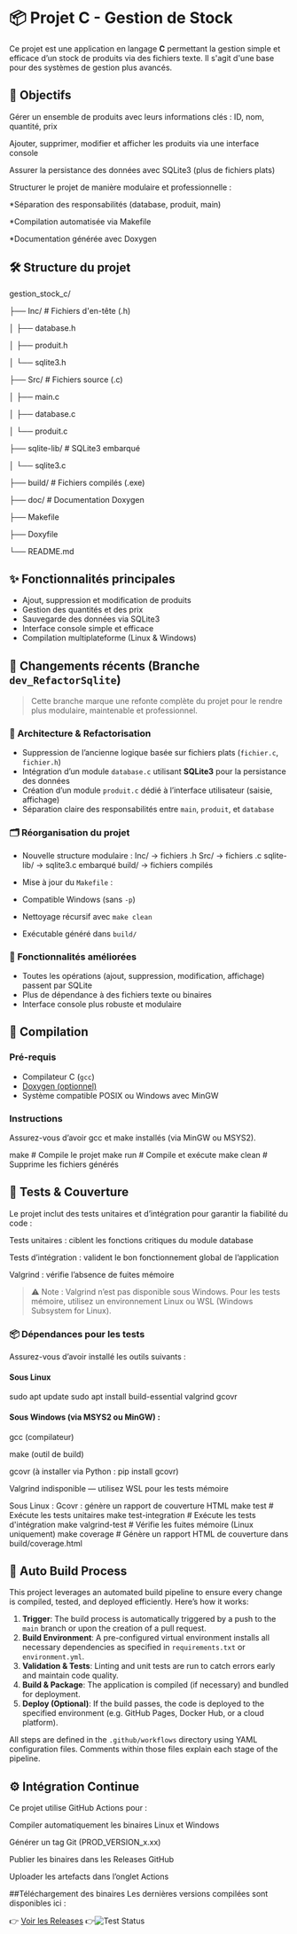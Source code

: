 # 📦 Projet C - Gestion de Stock

Ce projet est une application en langage **C** permettant la gestion simple et efficace d’un stock de produits via des fichiers texte. Il s'agit d'une base pour des systèmes de gestion plus avancés.

## 🎯 Objectifs

Gérer un ensemble de produits avec leurs informations clés : ID, nom, quantité, prix

Ajouter, supprimer, modifier et afficher les produits via une interface console

Assurer la persistance des données avec SQLite3 (plus de fichiers plats)

Structurer le projet de manière modulaire et professionnelle :

*Séparation des responsabilités (database, produit, main)

*Compilation automatisée via Makefile

*Documentation générée avec Doxygen

## 🛠️ Structure du projet

gestion_stock_c/

├── Inc/              # Fichiers d'en-tête (.h)

│   ├── database.h

│   ├── produit.h

│   └── sqlite3.h

├── Src/              # Fichiers source (.c)

│   ├── main.c

│   ├── database.c

│   └── produit.c

├── sqlite-lib/       # SQLite3 embarqué

│   └── sqlite3.c

├── build/            # Fichiers compilés (.exe)

├── doc/              # Documentation Doxygen

├── Makefile

├── Doxyfile

└── README.md



## ✨ Fonctionnalités principales

- Ajout, suppression et modification de produits
- Gestion des quantités et des prix
- Sauvegarde des données via SQLite3
- Interface console simple et efficace
- Compilation multiplateforme (Linux & Windows)

## 🔄 Changements récents (Branche `dev_RefactorSqlite`)

> Cette branche marque une refonte complète du projet pour le rendre plus modulaire, maintenable et professionnel.

### 🧠 Architecture & Refactorisation
- Suppression de l’ancienne logique basée sur fichiers plats (`fichier.c`, `fichier.h`)
- Intégration d’un module `database.c` utilisant **SQLite3** pour la persistance des données
- Création d’un module `produit.c` dédié à l’interface utilisateur (saisie, affichage)
- Séparation claire des responsabilités entre `main`, `produit`, et `database`

### 🗂️ Réorganisation du projet
- Nouvelle structure modulaire :
Inc/ → fichiers .h Src/ → fichiers .c sqlite-lib/ → sqlite3.c embarqué build/ → fichiers compilés

- Mise à jour du `Makefile` :
- Compatible Windows (sans `-p`)
- Nettoyage récursif avec `make clean`
- Exécutable généré dans `build/`

### 🧪 Fonctionnalités améliorées
- Toutes les opérations (ajout, suppression, modification, affichage) passent par SQLite
- Plus de dépendance à des fichiers texte ou binaires
- Interface console plus robuste et modulaire

## 🚀 Compilation

### Pré-requis
- Compilateur C (`gcc`)
- [Doxygen (optionnel)](https://www.doxygen.nl/)
- Système compatible POSIX ou Windows avec MinGW

### Instructions

Assurez-vous d’avoir gcc et make installés (via MinGW ou MSYS2).

make        # Compile le projet
make run    # Compile et exécute
make clean  # Supprime les fichiers générés

## 🧪 Tests & Couverture
Le projet inclut des tests unitaires et d’intégration pour garantir la fiabilité du code :

Tests unitaires : ciblent les fonctions critiques du module database

Tests d’intégration : valident le bon fonctionnement global de l’application

Valgrind : vérifie l’absence de fuites mémoire

> ⚠️ Note : Valgrind n’est pas disponible sous Windows. Pour les tests mémoire, utilisez un environnement Linux ou WSL (Windows Subsystem for Linux).

### 📦 Dépendances pour les tests

Assurez-vous d’avoir installé les outils suivants :

#### Sous Linux

sudo apt update
sudo apt install build-essential valgrind gcovr

#### Sous Windows (via MSYS2 ou MinGW) :
gcc (compilateur)

make (outil de build)

gcovr (à installer via Python : pip install gcovr)

Valgrind indisponible — utilisez WSL pour les tests mémoire


Sous Linux :
Gcovr : génère un rapport de couverture HTML
make test              # Exécute les tests unitaires
make test-integration  # Exécute les tests d'intégration
make valgrind-test     # Vérifie les fuites mémoire (Linux uniquement)
make coverage          # Génère un rapport HTML de couverture dans build/coverage.html

## 🔧 Auto Build Process

This project leverages an automated build pipeline to ensure every change is compiled, tested, and deployed efficiently. Here’s how it works:

1. **Trigger**: The build process is automatically triggered by a push to the `main` branch or upon the creation of a pull request.
2. **Build Environment**: A pre-configured virtual environment installs all necessary dependencies as specified in `requirements.txt` or `environment.yml`.
3. **Validation & Tests**: Linting and unit tests are run to catch errors early and maintain code quality.
4. **Build & Package**: The application is compiled (if necessary) and bundled for deployment.
5. **Deploy (Optional)**: If the build passes, the code is deployed to the specified environment (e.g. GitHub Pages, Docker Hub, or a cloud platform).

All steps are defined in the `.github/workflows` directory using YAML configuration files. Comments within those files explain each stage of the pipeline.

## ⚙️ Intégration Continue
Ce projet utilise GitHub Actions pour :

Compiler automatiquement les binaires Linux et Windows

Générer un tag Git (PROD_VERSION_x.xx)

Publier les binaires dans les Releases GitHub

Uploader les artefacts dans l’onglet Actions

##Téléchargement des binaires
Les dernières versions compilées sont disponibles ici :

👉 [Voir les Releases](https://github.com/amaraoussama94/gestion_stock_c/releases)
👉![Test Status](https://github.com/amaraoussama94/gestion_stock_c/actions/workflows/test.yml/badge.svg)





